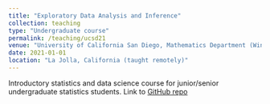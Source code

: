 ```yaml
---
title: "Exploratory Data Analysis and Inference"
collection: teaching
type: "Undergraduate course"
permalink: /teaching/ucsd21
venue: "University of California San Diego, Mathematics Department (Winter 2021)"
date: 2021-01-01
location: "La Jolla, California (taught remotely)"
---
```


Introductory statistics and data science course for junior/senior undergraduate statistics students. Link to [GitHub repo](https://github.com/tuckermcelroy/ma189)

